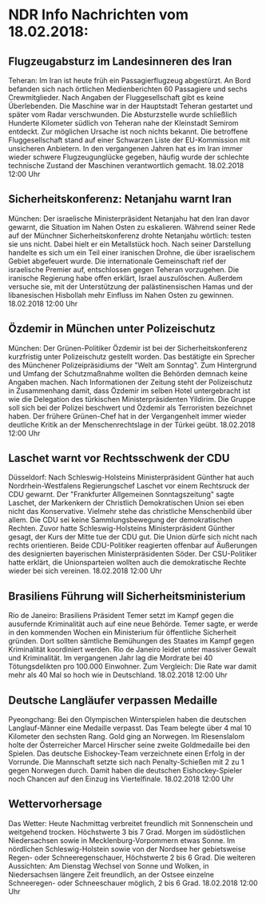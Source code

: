 # NDR Info Nachrichten vom 18.02.2018:


## Flugzeugabsturz im Landesinneren des Iran
Teheran:	Im Iran ist heute früh ein Passagierflugzeug abgestürzt. An Bord befanden sich nach örtlichen Medienberichten 60 Passagiere und sechs Crewmitglieder. Nach Angaben der Fluggesellschaft gibt es keine Überlebenden. Die Maschine war in der Hauptstadt Teheran gestartet und später vom Radar verschwunden. Die Absturzstelle wurde schließlich Hunderte Kilometer südlich von Teheran nahe der Kleinstadt Semirom entdeckt. Zur möglichen Ursache ist noch nichts bekannt. Die betroffene Fluggesellschaft stand auf einer Schwarzen Liste der EU-Kommission mit unsicheren Anbietern. In den vergangenen Jahren hat es im Iran immer wieder schwere Flugzeugunglücke gegeben, häufig wurde der schlechte technische Zustand der Maschinen verantwortlich gemacht. 18.02.2018 12:00 Uhr 

## Sicherheitskonferenz: Netanjahu warnt Iran
München: Der israelische Ministerpräsident Netanjahu hat den Iran davor gewarnt, die Situation im Nahen Osten zu eskalieren. Während seiner Rede auf der Münchner Sicherheitskonferenz drohte Netanjahu wörtlich: testen sie uns nicht. Dabei hielt er ein Metallstück hoch. Nach seiner Darstellung handelte es sich um ein Teil einer iranischen Drohne, die über israelischem Gebiet abgefeuert wurde. Die internationale Gemeinschaft rief der israelische Premier auf, entschlossen gegen Teheran vorzugehen. Die iranische Regierung habe offen erklärt, Israel auszulöschen. Außerdem versuche sie, mit der Unterstützung der palästinensischen Hamas und der libanesischen Hisbollah mehr Einfluss im Nahen Osten zu gewinnen. 18.02.2018 12:00 Uhr 

## Özdemir in München unter Polizeischutz
München: Der Grünen-Politiker Özdemir ist bei der Sicherheitskonferenz kurzfristig unter Polizeischutz gestellt worden. Das bestätigte ein Sprecher des Münchener Polizeipräsidiums der "Welt am Sonntag". Zum Hintergrund und Umfang der Schutzmaßnahme wollten die Behörden demnach keine Angaben machen. Nach Informationen der Zeitung steht der Polizeischutz in Zusammenhang damit, dass Özdemir im selben Hotel untergebracht ist wie die Delegation des türkischen Ministerpräsidenten Yildirim. Die Gruppe soll sich bei der Polizei beschwert und Özdemir als Terroristen bezeichnet haben. Der frühere Grünen-Chef hat in der Vergangenheit immer wieder deutliche Kritik an der Menschenrechtslage in der Türkei geübt. 18.02.2018 12:00 Uhr 

## Laschet warnt vor Rechtsschwenk der CDU
Düsseldorf: Nach Schleswig-Holsteins Ministerpräsident Günther hat auch Nordrhein-Westfalens Regierungschef Laschet vor einem Rechtsruck der CDU gewarnt. Der "Frankfurter Allgemeinen Sonntagszeitung" sagte Laschet, der Markenkern der Christlich Demokratischen Union sei eben nicht das Konservative. Vielmehr stehe das christliche Menschenbild über allem. Die CDU sei keine Sammlungsbewegung der demokratischen Rechten. Zuvor hatte Schleswig-Holsteins Ministerpräsident Günther gesagt, der Kurs der Mitte tue der CDU gut. Die Union dürfe sich nicht nach rechts orientieren. Beide CDU-Politiker reagierten offenbar auf Äußerungen des designierten bayerischen Ministerpräsidenten Söder. Der CSU-Politiker hatte erklärt, die Unionsparteien wollten auch die demokratische Rechte wieder bei sich vereinen. 18.02.2018 12:00 Uhr 

## Brasiliens Führung will Sicherheitsministerium
Rio de Janeiro: Brasiliens Präsident Temer setzt im Kampf gegen die ausufernde Kriminalität auch auf eine neue Behörde. Temer sagte, er werde in den kommenden Wochen ein Ministerium für öffentliche Sicherheit gründen. Dort sollten sämtliche Bemühungen des Staates im Kampf gegen Kriminalität koordiniert werden. Rio de Janeiro leidet unter massiver Gewalt und Kriminalität. Im vergangenen Jahr lag die Mordrate bei 40 Tötungsdelikten pro 100.000 Einwohner. Zum Vergleich: Die Rate war damit mehr als 40 Mal so hoch wie in Deutschland. 18.02.2018 12:00 Uhr 

## Deutsche Langläufer verpassen Medaille
Pyeongchang:	Bei den Olympischen Winterspielen haben die deutschen Langlauf-Männer eine Medaille verpasst. Das Team belegte über 4 mal 10 Kilometer den sechsten Rang. Gold ging an Norwegen. Im Riesenslalom holte der Österreicher Marcel Hirscher seine zweite Goldmedaille bei den Spielen. Das deutsche Eishockey-Team verzeichnete einen Erfolg in der Vorrunde. Die Mannschaft setzte sich nach Penalty-Schießen mit 2 zu 1 gegen Norwegen durch. Damit haben die deutschen Eishockey-Spieler noch Chancen auf den Einzug ins Viertelfinale. 18.02.2018 12:00 Uhr 

## Wettervorhersage
Das Wetter: Heute Nachmittag verbreitet freundlich mit Sonnenschein und weitgehend trocken. Höchstwerte 3 bis 7 Grad. Morgen im südöstlichen Niedersachsen sowie in Mecklenburg-Vorpommern etwas Sonne. Im nördlichen Schleswig-Holstein sowie von der Nordsee her gebietsweise Regen- oder Schneeregenschauer, Höchstwerte 2 bis 6 Grad. Die weiteren Aussichten: Am Dienstag Wechsel von Sonne und Wolken, in Niedersachsen längere Zeit freundlich, an der Ostsee einzelne Schneeregen- oder Schneeschauer möglich, 2 bis 6 Grad. 18.02.2018 12:00 Uhr 
